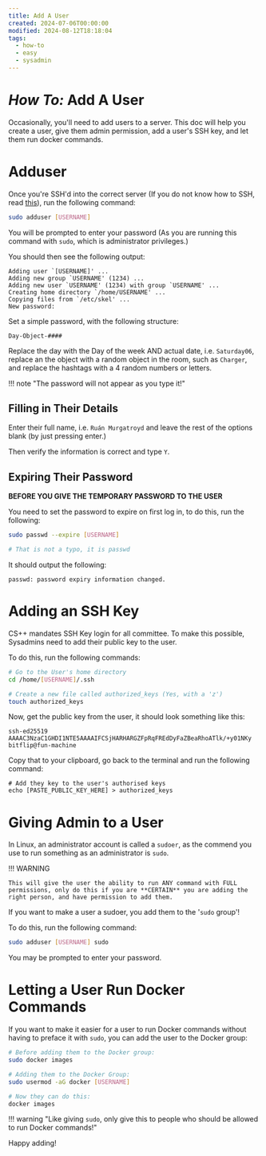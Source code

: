 ```yaml
---
title: Add A User
created: 2024-07-06T00:00:00
modified: 2024-08-12T18:18:04
tags:
  - how-to
  - easy
  - sysadmin
---
```


# *How To:* Add A User

Occasionally, you'll need to add users to a server. This doc will help you create a user, give them admin permission, add a user's SSH key, and let them run docker commands.

# Adduser

Once you're SSH'd into the correct server (If you do not know how to SSH, read [this](./ssh.md)), run the following command:

```bash
sudo adduser [USERNAME]
```

You will be prompted to enter your password (As you are running this command with `sudo`, which is administrator privileges.)

You should then see the following output:

```
Adding user `[USERNAME]' ...
Adding new group `USERNAME' (1234) ...
Adding new user `USERNAME' (1234) with group `USERNAME' ...
Creating home directory `/home/USERNAME' ...
Copying files from `/etc/skel' ...
New password: 
```

Set a simple password, with the following structure:

`Day-Object-####`

Replace the day with the Day of the week AND actual date, i.e. `Saturday06`, replace an the object with a random object in the room, such as `Charger`, and replace the hashtags with a 4 random numbers or letters.

!!! note "The password will not appear as you type it!"

## Filling in Their Details

Enter their full name, i.e. `Ruán Murgatroyd` and leave the rest of the options blank (by just pressing enter.)

Then verify the information is correct and type `Y`.

## Expiring Their Password

**BEFORE YOU GIVE THE TEMPORARY PASSWORD TO THE USER**

You need to set the password to expire on first log in, to do this, run the following:

```bash
sudo passwd --expire [USERNAME]

# That is not a typo, it is passwd
```

It should output the following:

```
passwd: password expiry information changed.
```

# Adding an SSH Key

CS++ mandates SSH Key login for all committee. To make this possible, Sysadmins need to add their public key to the user.

To do this, run the following commands:

```bash
# Go to the User's home directory
cd /home/[USERNAME]/.ssh

# Create a new file called authorized_keys (Yes, with a 'z')
touch authorized_keys
```

Now, get the public key from the user, it should look something like this:

```
ssh-ed25519 AAAAC3NzaC1GHDI1NTE5AAAAIFCSjHARHARGZFpRqFREdDyFaZBeaRhoATlk/+y01NKy bitflip@fun-machine
```

Copy that to your clipboard, go back to the terminal and run the following command:

```
# Add they key to the user's authorised keys
echo [PASTE_PUBLIC_KEY_HERE] > authorized_keys
```

# Giving Admin to a User

In Linux, an administrator account is called a `sudoer`, as the commend you use to run something as an administrator is `sudo`.

!!! WARNING

	This will give the user the ability to run ANY command with FULL permissions, only do this if you are **CERTAIN** you are adding the right person, and have permission to add them.

If you want to make a user a sudoer, you add them to the '`sudo` group'!

To do this, run the following command:

```bash
sudo adduser [USERNAME] sudo
```

You may be prompted to enter your password.

# Letting a User Run Docker Commands

If you want to make it easier for a user to run Docker commands without having to preface it with `sudo`, you can add the user to the Docker group:

```bash
# Before adding them to the Docker group:
sudo docker images

# Adding them to the Docker Group:
sudo usermod -aG docker [USERNAME]

# Now they can do this:
docker images
```

!!! warning "Like giving `sudo`, only give this to people who should be allowed to run Docker commands!"

Happy adding!
